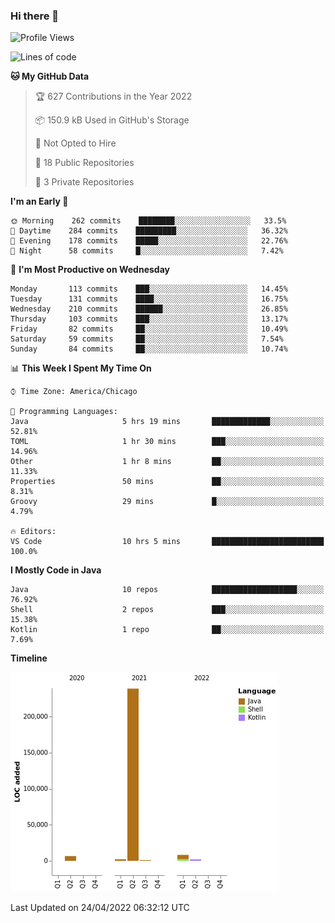 ### Hi there 👋


<!--START_SECTION:waka-->
![Profile Views](http://img.shields.io/badge/Profile%20Views-0-blue)

![Lines of code](https://img.shields.io/badge/From%20Hello%20World%20I%27ve%20Written-259%20Thousand%20lines%20of%20code-blue)

**🐱 My GitHub Data** 

> 🏆 627 Contributions in the Year 2022
 > 
> 📦 150.9 kB Used in GitHub's Storage 
 > 
> 🚫 Not Opted to Hire
 > 
> 📜 18 Public Repositories 
 > 
> 🔑 3 Private Repositories  
 > 
**I'm an Early 🐤** 

```text
🌞 Morning    262 commits    ████████░░░░░░░░░░░░░░░░░   33.5% 
🌆 Daytime    284 commits    █████████░░░░░░░░░░░░░░░░   36.32% 
🌃 Evening    178 commits    █████░░░░░░░░░░░░░░░░░░░░   22.76% 
🌙 Night      58 commits     █░░░░░░░░░░░░░░░░░░░░░░░░   7.42%

```
📅 **I'm Most Productive on Wednesday** 

```text
Monday       113 commits    ███░░░░░░░░░░░░░░░░░░░░░░   14.45% 
Tuesday      131 commits    ████░░░░░░░░░░░░░░░░░░░░░   16.75% 
Wednesday    210 commits    ██████░░░░░░░░░░░░░░░░░░░   26.85% 
Thursday     103 commits    ███░░░░░░░░░░░░░░░░░░░░░░   13.17% 
Friday       82 commits     ██░░░░░░░░░░░░░░░░░░░░░░░   10.49% 
Saturday     59 commits     ██░░░░░░░░░░░░░░░░░░░░░░░   7.54% 
Sunday       84 commits     ██░░░░░░░░░░░░░░░░░░░░░░░   10.74%

```


📊 **This Week I Spent My Time On** 

```text
⌚︎ Time Zone: America/Chicago

💬 Programming Languages: 
Java                     5 hrs 19 mins       █████████████░░░░░░░░░░░░   52.81% 
TOML                     1 hr 30 mins        ███░░░░░░░░░░░░░░░░░░░░░░   14.96% 
Other                    1 hr 8 mins         ██░░░░░░░░░░░░░░░░░░░░░░░   11.33% 
Properties               50 mins             ██░░░░░░░░░░░░░░░░░░░░░░░   8.31% 
Groovy                   29 mins             █░░░░░░░░░░░░░░░░░░░░░░░░   4.79%

🔥 Editors: 
VS Code                  10 hrs 5 mins       █████████████████████████   100.0%

```

**I Mostly Code in Java** 

```text
Java                     10 repos            ███████████████████░░░░░░   76.92% 
Shell                    2 repos             ███░░░░░░░░░░░░░░░░░░░░░░   15.38% 
Kotlin                   1 repo              ██░░░░░░░░░░░░░░░░░░░░░░░   7.69%

```


**Timeline**

![Chart not found](https://raw.githubusercontent.com/powercasgamer/powercasgamer/master/charts/bar_graph.png) 


 Last Updated on 24/04/2022 06:32:12 UTC
<!--END_SECTION:waka-->
